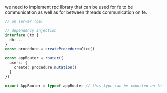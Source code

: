 we need to implement rpc library that can be used for fe to be communication as well as for between threads communication on fe.

```ts
// on server (be)

// dependency injection
interface Ctx {
  db: ...
}
const procedure = createProcedure<Ctx>()

const appRouter = router({
  users: {
    create: procedure.mutation()
  }
})

export AppRouter = typeof appRouter // this type can be imported on fe
```
